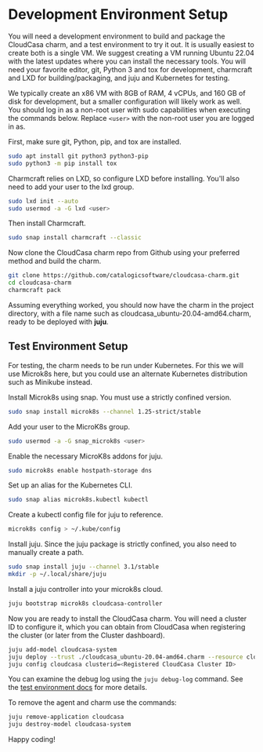 # Development Environment Setup

You will need a development environment to build and package the CloudCasa charm, and a test environment to try it out.
It is usually easiest to create both is a single VM.
We suggest creating a VM running Ubuntu 22.04 with the latest updates where you can install the necessary tools.
You will need your favorite editor, git, Python 3 and tox for development, charmcraft and LXD for building/packaging, and juju and Kubernetes for testing.

We typically create an x86 VM with 8GB of RAM, 4 vCPUs, and 160 GB of disk for development, but a smaller configuration will likely work as well.
You should log in as a non-root user with sudo capabilities when executing the commands below. Replace ```<user>``` with the non-root user you are logged in as.

First, make sure git, Python, pip, and tox are installed.

```bash
sudo apt install git python3 python3-pip
sudo python3 -m pip install tox
```

Charmcraft relies on LXD, so configure LXD before installing.
You'll also need to add your user to the lxd group.

```bash
sudo lxd init --auto
sudo usermod -a -G lxd <user>
```

Then install Charmcraft.

```bash
sudo snap install charmcraft --classic
```

Now clone the CloudCasa charm repo from Github using your preferred method and build the charm.

```bash
git clone https://github.com/catalogicsoftware/cloudcasa-charm.git
cd cloudcasa-charm
charmcraft pack
```

Assuming everything worked, you should now have the charm in the project directory,
with a file name such as cloudcasa_ubuntu-20.04-amd64.charm, ready to be deployed with **juju**.

## Test Environment Setup

For testing, the charm needs to be run under Kubernetes.
For this we will use Microk8s here, but you could use an alternate Kubernetes distribution such as Minikube instead.

Install Microk8s using snap. You must use a strictly confined version.

```bash
sudo snap install microk8s --channel 1.25-strict/stable
```

Add your user to the MicroK8s group.

```bash
sudo usermod -a -G snap_microk8s <user>
```

Enable the necessary MicroK8s addons for juju.

```bash
sudo microk8s enable hostpath-storage dns
```

Set up an alias for the Kubernetes CLI.

```bash
sudo snap alias microk8s.kubectl kubectl
```

Create a kubectl config file for juju to reference.

```bash
microk8s config > ~/.kube/config
```

Install juju. Since the juju package is strictly confined, you also need to manually create a path.

```bash
sudo snap install juju --channel 3.1/stable
mkdir -p ~/.local/share/juju
```

Install a juju controller into your microk8s cloud. 

```bash
juju bootstrap microk8s cloudcasa-controller
```

Now you are ready to install the CloudCasa charm. You will need a cluster ID to configure it,
which you can obtain from CloudCasa when registering the cluster (or later from the Cluster dashboard).

```bash
juju add-model cloudcasa-system
juju deploy --trust ./cloudcasa_ubuntu-20.04-amd64.charm --resource cloudcasa-image=catalogicsoftware/amds-kagent:latest 
juju config cloudcasa clusterid=<Registered CloudCasa Cluster ID>
```

You can examine the debug log using the ```juju debug-log``` command.
See the [test environment docs](https://github.com/catalogicsoftware/cloudcasa-charm/blob/master/docs/test-env-setup.md)
for more details.

To remove the agent and charm use the commands:

```bash
juju remove-application cloudcasa
juju destroy-model cloudcasa-system
```

Happy coding!

